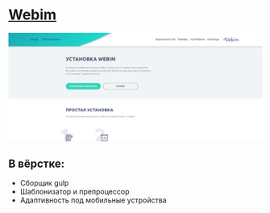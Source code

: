 # [Webim](https://agants.github.io/webim/)

![](image.jpg)


## В вёрстке:
* Сборщик gulp
* Шаблонизатор и препроцессор
* Адаптивность под мобильные устройства